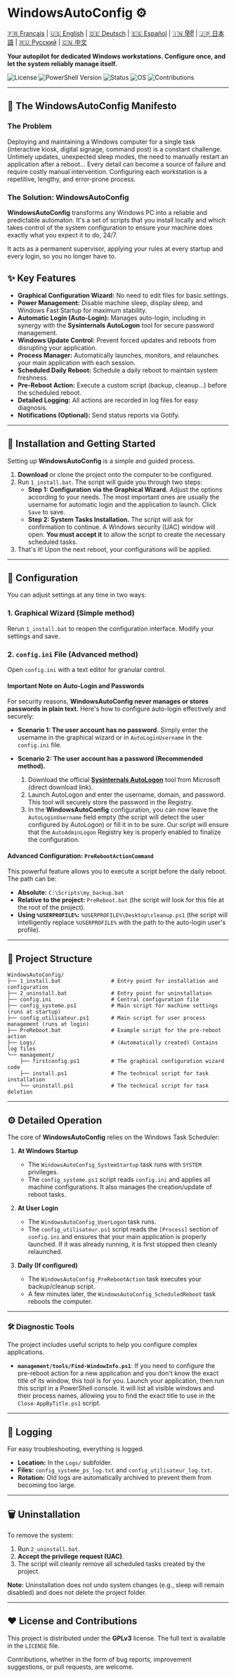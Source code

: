 # WindowsAutoConfig ⚙️

[🇫🇷 Français](README-fr-FR.md) | [🇺🇸 English](README.md) | [🇩🇪 Deutsch](README-de-DE.md) | [🇪🇸 Español](README-es-ES.md) | [🇮🇳 हिंदी](README-hi-IN.md) | [🇯🇵 日本語](README-ja-JP.md) | [🇷🇺 Русский](README-ru-RU.md) | [🇨🇳 中文](README-zh-CN.md)

**Your autopilot for dedicated Windows workstations. Configure once, and let the system reliably manage itself.**

![License](https://img.shields.io/badge/Licence-GPLv3-blue.svg)
![PowerShell Version](https://img.shields.io/badge/PowerShell-5.1%2B-blue)
![Status](https://img.shields.io/badge/Statut-Opérationnel-brightgreen.svg)
![OS](https://img.shields.io/badge/OS-Windows_10_|_11-informational)
![Contributions](https://img.shields.io/badge/Contributions-Bienvenues-brightgreen.svg)

---

## 🎯 The WindowsAutoConfig Manifesto

### The Problem
Deploying and maintaining a Windows computer for a single task (interactive kiosk, digital signage, command post) is a constant challenge. Untimely updates, unexpected sleep modes, the need to manually restart an application after a reboot... Every detail can become a source of failure and require costly manual intervention. Configuring each workstation is a repetitive, lengthy, and error-prone process.

### The Solution: WindowsAutoConfig
**WindowsAutoConfig** transforms any Windows PC into a reliable and predictable automaton. It's a set of scripts that you install locally and which takes control of the system configuration to ensure your machine does exactly what you expect it to do, 24/7.

It acts as a permanent supervisor, applying your rules at every startup and every login, so you no longer have to.

## ✨ Key Features
*   **Graphical Configuration Wizard:** No need to edit files for basic settings.
*   **Power Management:** Disable machine sleep, display sleep, and Windows Fast Startup for maximum stability.
*   **Automatic Login (Auto-Login):** Manages auto-login, including in synergy with the **Sysinternals AutoLogon** tool for secure password management.
*   **Windows Update Control:** Prevent forced updates and reboots from disrupting your application.
*   **Process Manager:** Automatically launches, monitors, and relaunches your main application with each session.
*   **Scheduled Daily Reboot:** Schedule a daily reboot to maintain system freshness.
*   **Pre-Reboot Action:** Execute a custom script (backup, cleanup...) before the scheduled reboot.
*   **Detailed Logging:** All actions are recorded in log files for easy diagnosis.
*   **Notifications (Optional):** Send status reports via Gotify.

---

## 🚀 Installation and Getting Started
Setting up **WindowsAutoConfig** is a simple and guided process.

1.  **Download** or clone the project onto the computer to be configured.
2.  Run `1_install.bat`. The script will guide you through two steps:
    *   **Step 1: Configuration via the Graphical Wizard.**
        Adjust the options according to your needs. The most important ones are usually the username for automatic login and the application to launch. Click `Save` to save.
    *   **Step 2: System Tasks Installation.**
        The script will ask for confirmation to continue. A Windows security (UAC) window will open. **You must accept it** to allow the script to create the necessary scheduled tasks.
3.  That's it! Upon the next reboot, your configurations will be applied.

---

## 🔧 Configuration
You can adjust settings at any time in two ways:

### 1. Graphical Wizard (Simple method)
Rerun `1_install.bat` to reopen the configuration interface. Modify your settings and save.

### 2. `config.ini` File (Advanced method)
Open `config.ini` with a text editor for granular control.

#### Important Note on Auto-Login and Passwords
For security reasons, **WindowsAutoConfig never manages or stores passwords in plain text.** Here's how to configure auto-login effectively and securely:

*   **Scenario 1: The user account has no password.**
    Simply enter the username in the graphical wizard or in `AutoLoginUsername` in the `config.ini` file.

*   **Scenario 2: The user account has a password (Recommended method).**
    1.  Download the official **[Sysinternals AutoLogon](https://download.sysinternals.com/files/AutoLogon.zip)** tool from Microsoft (direct download link).
    2.  Launch AutoLogon and enter the username, domain, and password. This tool will securely store the password in the Registry.
    3.  In the **WindowsAutoConfig** configuration, you can now leave the `AutoLoginUsername` field empty (the script will detect the user configured by AutoLogon) or fill it in to be sure. Our script will ensure that the `AutoAdminLogon` Registry key is properly enabled to finalize the configuration.

#### Advanced Configuration: `PreRebootActionCommand`
This powerful feature allows you to execute a script before the daily reboot. The path can be:
- **Absolute:** `C:\Scripts\my_backup.bat`
- **Relative to the project:** `PreReboot.bat` (the script will look for this file at the root of the project).
- **Using `%USERPROFILE%`:** `%USERPROFILE%\Desktop\cleanup.ps1` (the script will intelligently replace `%USERPROFILE%` with the path to the auto-login user's profile).

---

## 📂 Project Structure
```
WindowsAutoConfig/
├── 1_install.bat                # Entry point for installation and configuration
├── 2_uninstall.bat              # Entry point for uninstallation
├── config.ini                   # Central configuration file
├── config_systeme.ps1           # Main script for machine settings (runs at startup)
├── config_utilisateur.ps1       # Main script for user process management (runs at login)
├── PreReboot.bat                # Example script for the pre-reboot action
├── Logs/                        # (Automatically created) Contains log files
└── management/
    ├── firstconfig.ps1          # The graphical configuration wizard code
    ├── install.ps1              # The technical script for task installation
    └── uninstall.ps1            # The technical script for task deletion
```

---

## ⚙️ Detailed Operation
The core of **WindowsAutoConfig** relies on the Windows Task Scheduler:

1.  **At Windows Startup**
    *   The `WindowsAutoConfig_SystemStartup` task runs with `SYSTEM` privileges.
    *   The `config_systeme.ps1` script reads `config.ini` and applies all machine configurations. It also manages the creation/update of reboot tasks.

2.  **At User Login**
    *   The `WindowsAutoConfig_UserLogon` task runs.
    *   The `config_utilisateur.ps1` script reads the `[Process]` section of `config.ini` and ensures that your main application is properly launched. If it was already running, it is first stopped then cleanly relaunched.

3.  **Daily (If configured)**
    *   The `WindowsAutoConfig_PreRebootAction` task executes your backup/cleanup script.
    *   A few minutes later, the `WindowsAutoConfig_ScheduledReboot` task reboots the computer.

---

### 🛠️ Diagnostic Tools

The project includes useful scripts to help you configure complex applications.

*   **`management/tools/Find-WindowInfo.ps1`**: If you need to configure the pre-reboot action for a new application and you don't know the exact title of its window, this tool is for you. Launch your application, then run this script in a PowerShell console. It will list all visible windows and their process names, allowing you to find the exact title to use in the `Close-AppByTitle.ps1` script.

---

## 📄 Logging
For easy troubleshooting, everything is logged.
*   **Location:** In the `Logs/` subfolder.
*   **Files:** `config_systeme_ps_log.txt` and `config_utilisateur_log.txt`.
*   **Rotation:** Old logs are automatically archived to prevent them from becoming too large.

---

## 🗑️ Uninstallation
To remove the system:
1.  Run `2_uninstall.bat`.
2.  **Accept the privilege request (UAC)**.
3.  The script will cleanly remove all scheduled tasks created by the project.

**Note:** Uninstallation does not undo system changes (e.g., sleep will remain disabled) and does not delete the project folder.

---

## ❤️ License and Contributions
This project is distributed under the **GPLv3** license. The full text is available in the `LICENSE` file.

Contributions, whether in the form of bug reports, improvement suggestions, or pull requests, are welcome.
